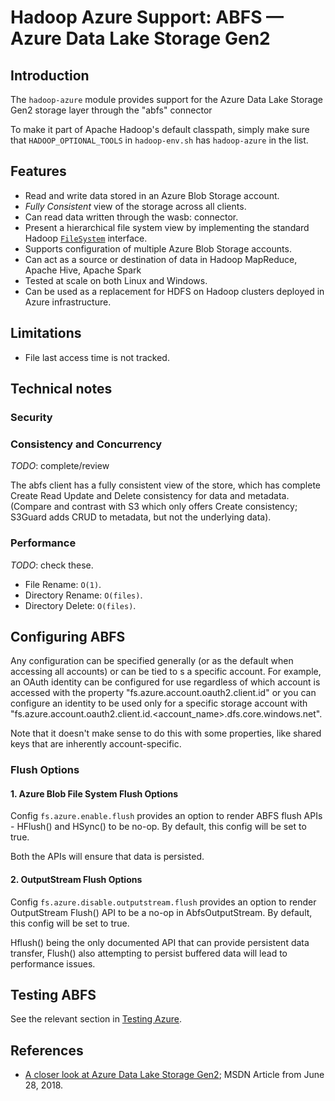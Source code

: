 <!---
  Licensed under the Apache License, Version 2.0 (the "License");
  you may not use this file except in compliance with the License.
  You may obtain a copy of the License at

   http://www.apache.org/licenses/LICENSE-2.0

  Unless required by applicable law or agreed to in writing, software
  distributed under the License is distributed on an "AS IS" BASIS,
  WITHOUT WARRANTIES OR CONDITIONS OF ANY KIND, either express or implied.
  See the License for the specific language governing permissions and
  limitations under the License. See accompanying LICENSE file.
-->

# Hadoop Azure Support: ABFS  — Azure Data Lake Storage Gen2

<!-- MACRO{toc|fromDepth=1|toDepth=3} -->

## Introduction

The `hadoop-azure` module provides support for the Azure Data Lake Storage Gen2
storage layer through the "abfs" connector

To make it part of Apache Hadoop's default classpath, simply make sure that
`HADOOP_OPTIONAL_TOOLS` in `hadoop-env.sh` has `hadoop-azure` in the list.

## Features

* Read and write data stored in an Azure Blob Storage account.
* *Fully Consistent* view of the storage across all clients.
* Can read data written through the wasb: connector.
* Present a hierarchical file system view by implementing the standard Hadoop
  [`FileSystem`](../api/org/apache/hadoop/fs/FileSystem.html) interface.
* Supports configuration of multiple Azure Blob Storage accounts.
* Can act as a source or destination of data in Hadoop MapReduce, Apache Hive, Apache Spark
* Tested at scale on both Linux and Windows.
* Can be used as a replacement for HDFS on Hadoop clusters deployed in Azure infrastructure.



## Limitations

* File last access time is not tracked.


## Technical notes

### Security

### Consistency and Concurrency

*TODO*: complete/review

The abfs client has a fully consistent view of the store, which has complete Create Read Update and Delete consistency for data and metadata.
(Compare and contrast with S3 which only offers Create consistency; S3Guard adds CRUD to metadata, but not the underlying data).

### Performance

*TODO*: check these.

* File Rename: `O(1)`.
* Directory Rename: `O(files)`.
* Directory Delete: `O(files)`.

## Configuring ABFS

Any configuration can be specified generally (or as the default when accessing all accounts) or can be tied to s a specific account.
For example, an OAuth identity can be configured for use regardless of which account is accessed with the property
"fs.azure.account.oauth2.client.id"
or you can configure an identity to be used only for a specific storage account with
"fs.azure.account.oauth2.client.id.\<account\_name\>.dfs.core.windows.net".

Note that it doesn't make sense to do this with some properties, like shared keys that are inherently account-specific.

### <a name="flushconfigoptions"></a> Flush Options

#### <a name="abfsflushconfigoptions"></a> 1. Azure Blob File System Flush Options
Config `fs.azure.enable.flush` provides an option to render ABFS flush APIs -
 HFlush() and HSync() to be no-op. By default, this
config will be set to true.

Both the APIs will ensure that data is persisted.

#### <a name="outputstreamflushconfigoptions"></a> 2. OutputStream Flush Options
Config `fs.azure.disable.outputstream.flush` provides an option to render
OutputStream Flush() API to be a no-op in AbfsOutputStream. By default, this
config will be set to true.

Hflush() being the only documented API that can provide persistent data
transfer, Flush() also attempting to persist buffered data will lead to
performance issues.

## Testing ABFS

See the relevant section in [Testing Azure](testing_azure.html).

## References

* [A closer look at Azure Data Lake Storage Gen2](https://azure.microsoft.com/en-gb/blog/a-closer-look-at-azure-data-lake-storage-gen2/);
MSDN Article from June 28, 2018.
